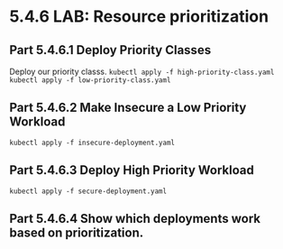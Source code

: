 # 5.4.6 LAB: Resource prioritization 
## Part 5.4.6.1 Deploy Priority Classes
Deploy our priority classs.
`kubectl apply -f high-priority-class.yaml`
`kubectl apply -f low-priority-class.yaml`
## Part 5.4.6.2 Make Insecure a Low Priority Workload
`kubectl apply -f insecure-deployment.yaml`
## Part 5.4.6.3 Deploy High Priority Workload 
`kubectl apply -f secure-deployment.yaml`
## Part 5.4.6.4 Show which deployments work based on prioritization.
